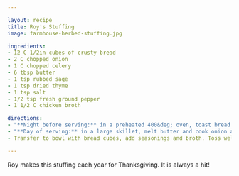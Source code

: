 ```yaml
---

layout: recipe
title: Roy's Stuffing
image: farmhouse-herbed-stuffing.jpg

ingredients:
- 12 C 1/2in cubes of crusty bread
- 2 C chopped onion
- 1 C chopped celery
- 6 tbsp butter
- 1 tsp rubbed sage
- 1 tsp dried thyme
- 1 tsp salt
- 1/2 tsp fresh ground pepper
- 1 1/2 C chicken broth

directions:
- "**Night before serving:** in a preheated 400&deg; oven, toast bread cubes for 5-7 minutes or until toasted. Store in bowl overnight. They will get stale."
- "**Day of serving:** in a large skillet, melt butter and cook onion and celery over medium heat until softened, about 3 minutes."
- Transfer to bowl with bread cubes, add seasonings and broth. Toss well and place in baking dish. Bake at 325 degrees for about 20 minutes.

---
```

Roy makes this stuffing each year for Thanksgiving. It is always a hit!